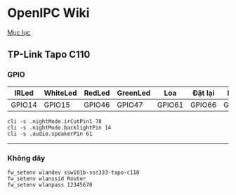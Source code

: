 # OpenIPC Wiki
[Mục lục](../README.md)

TP-Link Tapo C110
---

### GPIO
IRLed | WhiteLed | RedLed | GreenLed | Loa | Đặt lại | IRCut
-|-|-|-|-|-|-
GPIO14 | GPIO15 | GPIO46 | GPIO47 | GPIO61 | GPIO66 | GPIO78

```
cli -s .nightMode.irCutPin1 78
cli -s .nightMode.backlightPin 14
cli -s .audio.speakerPin 61
```

---

### Không dây
```
fw_setenv wlandev ssw101b-ssc333-tapo-c110
fw_setenv wlanssid Router
fw_setenv wlanpass 12345678
```
